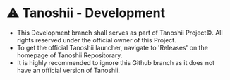 # ⚠️ Tanoshii - Development
- This Development branch shall serves as part of Tanoshii Project©️. All rights reserved under the official owner of this Project.
- To get the official Tanoshii launcher, navigate to 'Releases' on the homepage of Tanoshii Repositorary.
- It is highly recommended to ignore this Github branch as it does not have an official version of Tanoshii.
